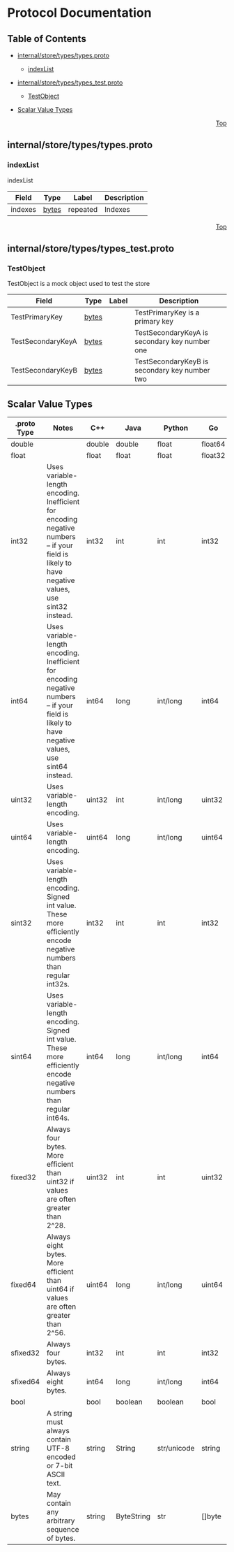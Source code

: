 # Protocol Documentation
<a name="top"></a>

## Table of Contents

- [internal/store/types/types.proto](#internal/store/types/types.proto)
    - [indexList](#cosmosSdkCrud.internal.store.types.v1beta1.indexList)
  
- [internal/store/types/types_test.proto](#internal/store/types/types_test.proto)
    - [TestObject](#cosmosSdkCrud.internal.store.types.v1beta1.TestObject)
  
- [Scalar Value Types](#scalar-value-types)



<a name="internal/store/types/types.proto"></a>
<p align="right"><a href="#top">Top</a></p>

## internal/store/types/types.proto



<a name="cosmosSdkCrud.internal.store.types.v1beta1.indexList"></a>

### indexList
indexList


| Field | Type | Label | Description |
| ----- | ---- | ----- | ----------- |
| indexes | [bytes](#bytes) | repeated | Indexes |





 

 

 

 



<a name="internal/store/types/types_test.proto"></a>
<p align="right"><a href="#top">Top</a></p>

## internal/store/types/types_test.proto



<a name="cosmosSdkCrud.internal.store.types.v1beta1.TestObject"></a>

### TestObject
TestObject is a mock object used to test the store


| Field | Type | Label | Description |
| ----- | ---- | ----- | ----------- |
| TestPrimaryKey | [bytes](#bytes) |  | TestPrimaryKey is a primary key |
| TestSecondaryKeyA | [bytes](#bytes) |  | TestSecondaryKeyA is secondary key number one |
| TestSecondaryKeyB | [bytes](#bytes) |  | TestSecondaryKeyB is secondary key number two |





 

 

 

 



## Scalar Value Types

| .proto Type | Notes | C++ | Java | Python | Go | C# | PHP | Ruby |
| ----------- | ----- | --- | ---- | ------ | -- | -- | --- | ---- |
| <a name="double" /> double |  | double | double | float | float64 | double | float | Float |
| <a name="float" /> float |  | float | float | float | float32 | float | float | Float |
| <a name="int32" /> int32 | Uses variable-length encoding. Inefficient for encoding negative numbers – if your field is likely to have negative values, use sint32 instead. | int32 | int | int | int32 | int | integer | Bignum or Fixnum (as required) |
| <a name="int64" /> int64 | Uses variable-length encoding. Inefficient for encoding negative numbers – if your field is likely to have negative values, use sint64 instead. | int64 | long | int/long | int64 | long | integer/string | Bignum |
| <a name="uint32" /> uint32 | Uses variable-length encoding. | uint32 | int | int/long | uint32 | uint | integer | Bignum or Fixnum (as required) |
| <a name="uint64" /> uint64 | Uses variable-length encoding. | uint64 | long | int/long | uint64 | ulong | integer/string | Bignum or Fixnum (as required) |
| <a name="sint32" /> sint32 | Uses variable-length encoding. Signed int value. These more efficiently encode negative numbers than regular int32s. | int32 | int | int | int32 | int | integer | Bignum or Fixnum (as required) |
| <a name="sint64" /> sint64 | Uses variable-length encoding. Signed int value. These more efficiently encode negative numbers than regular int64s. | int64 | long | int/long | int64 | long | integer/string | Bignum |
| <a name="fixed32" /> fixed32 | Always four bytes. More efficient than uint32 if values are often greater than 2^28. | uint32 | int | int | uint32 | uint | integer | Bignum or Fixnum (as required) |
| <a name="fixed64" /> fixed64 | Always eight bytes. More efficient than uint64 if values are often greater than 2^56. | uint64 | long | int/long | uint64 | ulong | integer/string | Bignum |
| <a name="sfixed32" /> sfixed32 | Always four bytes. | int32 | int | int | int32 | int | integer | Bignum or Fixnum (as required) |
| <a name="sfixed64" /> sfixed64 | Always eight bytes. | int64 | long | int/long | int64 | long | integer/string | Bignum |
| <a name="bool" /> bool |  | bool | boolean | boolean | bool | bool | boolean | TrueClass/FalseClass |
| <a name="string" /> string | A string must always contain UTF-8 encoded or 7-bit ASCII text. | string | String | str/unicode | string | string | string | String (UTF-8) |
| <a name="bytes" /> bytes | May contain any arbitrary sequence of bytes. | string | ByteString | str | []byte | ByteString | string | String (ASCII-8BIT) |

